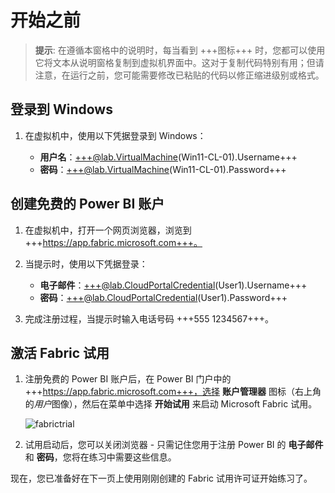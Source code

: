 # 开始之前

> **提示**: 在遵循本窗格中的说明时，每当看到 +++图标+++ 时，您都可以使用它将文本从说明窗格复制到虚拟机界面中。这对于复制代码特别有用；但请注意，在运行之前，您可能需要修改已粘贴的代码以修正缩进级别或格式。

## 登录到 Windows

1. 在虚拟机中，使用以下凭据登录到 Windows：

    - **用户名**：+++@lab.VirtualMachine(Win11-CL-01).Username+++
    - **密码**：+++@lab.VirtualMachine(Win11-CL-01).Password+++

## 创建免费的 Power BI 账户

1. 在虚拟机中，打开一个网页浏览器，浏览到 +++https://app.fabric.microsoft.com+++。

2. 当提示时，使用以下凭据登录：

    - **电子邮件**：+++@lab.CloudPortalCredential(User1).Username+++
    - **密码**：+++@lab.CloudPortalCredential(User1).Password+++

3. 完成注册过程，当提示时输入电话号码 +++555 1234567+++。

## 激活 Fabric 试用

1. 注册免费的 Power BI 账户后，在 Power BI 门户中的 +++https://app.fabric.microsoft.com+++，选择 **账户管理器** 图标（右上角的*用户*图像），然后在菜单中选择 **开始试用** 来启动 Microsoft Fabric 试用。

    ![fabrictrial](https://github.com/LODSContent/All-MOC/assets/150381688/3e2d9a6d-a776-4e57-ae14-08c11b978daa)

2. 试用启动后，您可以关闭浏览器 - 只需记住您用于注册 Power BI 的 **电子邮件** 和 **密码**，您将在练习中需要这些信息。

现在，您已准备好在下一页上使用刚刚创建的 Fabric 试用许可证开始练习了。

